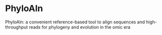 # PhyloAln
PhyloAln: a convenient reference-based tool to align sequences and high-throughput reads for phylogeny and evolution in the omic era
